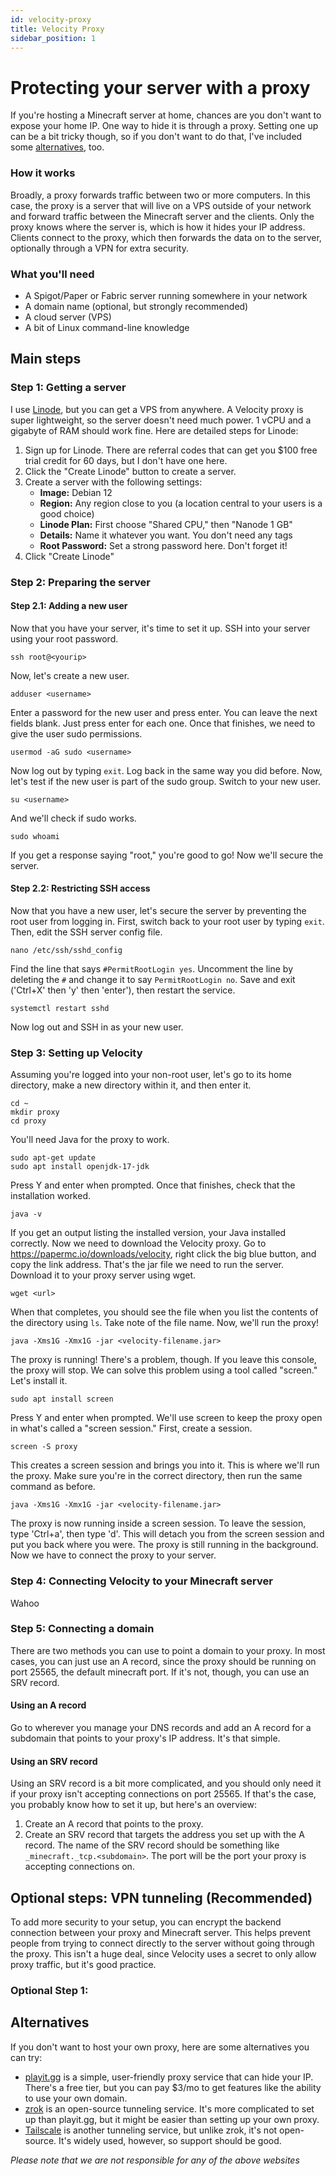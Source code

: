 ```yaml
---
id: velocity-proxy
title: Velocity Proxy
sidebar_position: 1
---
```


# Protecting your server with a proxy

If you're hosting a Minecraft server at home, chances are you don't want to expose your home IP. One way to hide it is through a proxy. Setting one up can be a bit tricky though, so if you don't want to do that, I've included some [alternatives](#alternatives), too.

### How it works

Broadly, a proxy forwards traffic between two or more computers. In this case, the proxy is a server that will live on a VPS outside of your network and forward traffic between the Minecraft server and the clients. Only the proxy knows where the server is, which is how it hides your IP address. Clients connect to the proxy, which then forwards the data on to the server, optionally through a VPN for extra security.

### What you'll need

- A Spigot/Paper or Fabric server running somewhere in your network
- A domain name (optional, but strongly recommended)
- A cloud server (VPS)
- A bit of Linux command-line knowledge

## Main steps

### Step 1: Getting a server

I use [Linode](https://www.linode.com/), but you can get a VPS from anywhere. A Velocity proxy is super lightweight, so the server doesn't need much power. 1 vCPU and a gigabyte of RAM should work fine. Here are detailed steps for Linode:

1. Sign up for Linode. There are referral codes that can get you $100 free trial credit for 60 days, but I don't have one here.
2. Click the "Create Linode" button to create a server.
3. Create a server with the following settings:
   - **Image:** Debian 12
   - **Region:** Any region close to you (a location central to your users is a good choice)
   - **Linode Plan:** First choose "Shared CPU," then "Nanode 1 GB"
   - **Details:** Name it whatever you want. You don't need any tags
   - **Root Password:** Set a strong password here. Don't forget it!
4. Click "Create Linode"

### Step 2: Preparing the server

#### Step 2.1: Adding a new user

Now that you have your server, it's time to set it up. SSH into your server using your root password.

```
ssh root@<yourip>
```
Now, let's create a new user.

```
adduser <username>
```
Enter a password for the new user and press enter. You can leave the next fields blank. Just press enter for each one. Once that finishes, we need to give the user sudo permissions.

```
usermod -aG sudo <username>
```
Now log out by typing `exit`. Log back in the same way you did before. Now, let's test if the new user is part of the sudo group. Switch to your new user.

```
su <username>
```

And we'll check if sudo works.

```
sudo whoami
```

If you get a response saying "root," you're good to go! Now we'll secure the server.

#### Step 2.2: Restricting SSH access

Now that you have a new user, let's secure the server by preventing the root user from logging in. First, switch back to your root user by typing `exit`. Then, edit the SSH server config file.

```
nano /etc/ssh/sshd_config
```

Find the line that says `#PermitRootLogin yes`. Uncomment the line by deleting the `#` and change it to say `PermitRootLogin no`. Save and exit ('Ctrl+X' then 'y' then 'enter'), then restart the service.

```
systemctl restart sshd
```

Now log out and SSH in as your new user.

### Step 3: Setting up Velocity

Assuming you're logged into your non-root user, let's go to its home directory, make a new directory within it, and then enter it.

```
cd ~
mkdir proxy
cd proxy
```
You'll need Java for the proxy to work.

```
sudo apt-get update
sudo apt install openjdk-17-jdk
```

Press Y and enter when prompted. Once that finishes, check that the installation worked.

```
java -v
```
If you get an output listing the installed version, your Java installed correctly. Now we need to download the Velocity proxy. Go to https://papermc.io/downloads/velocity, right click the big blue button, and copy the link address. That's the jar file we need to run the server. Download it to your proxy server using wget.

```
wget <url>
```
When that completes, you should see the file when you list the contents of the directory using `ls`. Take note of the file name. Now, we'll run the proxy!

```
java -Xms1G -Xmx1G -jar <velocity-filename.jar>
```

The proxy is running! There's a problem, though. If you leave this console, the proxy will stop. We can solve this problem using a tool called "screen." Let's install it.

```
sudo apt install screen
```
Press Y and enter when prompted. We'll use screen to keep the proxy open in what's called a "screen session." First, create a session.

```
screen -S proxy
```

This creates a screen session and brings you into it. This is where we'll run the proxy. Make sure you're in the correct directory, then run the same command as before.

```
java -Xms1G -Xmx1G -jar <velocity-filename.jar>
```

The proxy is now running inside a screen session. To leave the session, type 'Ctrl+a', then type 'd'. This will detach you from the screen session and put you back where you were. The proxy is still running in the background. Now we have to connect the proxy to your server.

### Step 4: Connecting Velocity to your Minecraft server

Wahoo

### Step 5: Connecting a domain

There are two methods you can use to point a domain to your proxy. In most cases, you can just use an A record, since the proxy should be running on port 25565, the default minecraft port. If it's not, though, you can use an SRV record.

#### Using an A record

Go to wherever you manage your DNS records and add an A record for a subdomain that points to your proxy's IP address. It's that simple.

#### Using an SRV record

Using an SRV record is a bit more complicated, and you should only need it if your proxy isn't accepting connections on port 25565. If that's the case, you probably know how to set it up, but here's an overview:

1. Create an A record that points to the proxy.
2. Create an SRV record that targets the address you set up with the A record. The name of the SRV record should be something like `_minecraft._tcp.<subdomain>`. The port will be the port your proxy is accepting connections on.

## Optional steps: VPN tunneling (Recommended)

To add more security to your setup, you can encrypt the backend connection between your proxy and Minecraft server. This helps prevent people from trying to connect directly to the server without going through the proxy. This isn't a huge deal, since Velocity uses a secret to only allow proxy traffic, but it's good practice.

### Optional Step 1:

## Alternatives

If you don't want to host your own proxy, here are some alternatives you can try:

- [playit.gg](https://playit.gg) is a simple, user-friendly proxy service that can hide your IP. There's a free tier, but you can pay $3/mo to get features like the ability to use your own domain.
- [zrok](https://zrok.io/) is an open-source tunneling service. It's more complicated to set up than playit.gg, but it might be easier than setting up your own proxy.
- [Tailscale](https://tailscale.com/) is another tunneling service, but unlike zrok, it's not open-source. It's widely used, however, so support should be good.

*Please note that we are not responsible for any of the above websites*